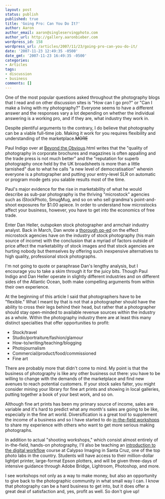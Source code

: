 ```yaml
---
layout: post
status: publish
published: true
title: 'Going Pro: Can You Do It?'
author: Aaron
author_email: aaron@singleservingphoto.com
author_url: http://gallery.aaronbieber.com
wordpress_id: 158
wordpress_url: /articles/2007/11/23/going-pro-can-you-do-it/
date: '2007-11-23 12:49:35 -0500'
date_gmt: '2007-11-23 16:49:35 -0500'
categories:
- Articles
tags:
- discussion
- business
comments: []
---
```

One of the most popular questions asked throughout the photography blogs
that I read and on other discussion sites is "How can I go pro?" or "Can
I make a living with my photography?" Everyone seems to have a different
answer and the responses vary a lot depending on whether the individual
answering is a working pro, and if they are, what industry they work in.

Despite plentiful arguments to the contrary, I do believe that
photography can be a viable full-time job. Making it work for you
requires flexibility and understanding of the marketplace.~~MORE~~

Paul Indigo over at [Beyond the
Obvious](http://paulindigo.blogspot.com/2007/11/is-professional-photography-still).html
writes that the "quality of photography in corporate brochures and
magazines is often appalling and the trade press is not much better" and
the "reputation for superb photography once held by the UK broadsheets
is more than a little tarnished" due to what he calls "a new level of
democratisation" wherein everyone is a photographer and putting your
entry-level SLR on automatic or program mode gets you salable results
most of the time.

Paul's major evidence for the rise in marketability of what he would
describe as sub-par photography is the thriving "microstock" agencies
such as iStockPhoto, SmugMug, and so on who sell grandma's
point-and-shoot exposures for \$1.00 apiece. In order to understand how
microstocks affect your business, however, you have to get into the
economics of free trade.

Enter Dan Heller, outspoken stock photographer and armchair industry
analyst. Back in March, Dan wrote a [thorough
op-ed](http://www.danheller.com/blog/posts/myth-that-microstock-agencies-hurt.html)
on the effect microstock agencies have on the industry of stock
photography (his main source of income) with the conclusion that a
myriad of factors outside of price affect the marketability of stock
images and that stock agencies are hurting nobody but themselves by
offering such inexpensive alternatives to high quality, professional
stock photographs.

I'm not going to quote or paraphrase Dan's lengthy analysis, but I
encourage you to take a skim through it for the juicy bits. Though Paul
Indigo and Dan Heller operate in slightly different industries and on
different sides of the Atlantic Ocean, both make compelling arguments
from within their own experience.

At the beginning of this article I said that photographers have to be
"flexible." What I meant by that is not that a photographer should have
the ability to cross their legs behind their head, but rather that a
photographer should stay open-minded to available revenue sources within
the industry as a whole. Within the photography industry there are at
least this many distinct specialties that offer opportunities to profit:

* Stock/travel
 * Studio/portraiture/fashion/glamour
 * How-to/writing/teaching/blogging
 * Photojournalism
 * Commercial/product/food/commissioned
 * Fine art

There are probably more that didn't come to mind. My point is that the
business of photography is like any other business out there: you have
to be willing to change with the demands of the marketplace and find new
avenues to reach potential customers. If your stock sales falter, you
might consider mining your library for fine art prints and showing in
local galleries, putting together a book of your best work, and so on.

Although fine art prints has been my primary source of income, sales are
variable and it's hard to predict what any month's sales are going to be
like, especially in the fine art world. Diversification is a great tool
to supplement the income of a business and so I have started to do
[in-the-field workshops](http://www.artphotoworkshops.com) to share my
experience with others who want to get more serious making photographs.

In addition to actual "shooting workshops," which consist almost
entirely of in-the-field, hands-on photography, I'll also be teaching an
[introduction to the digital
workflow](http://www.artphotoworkshops.com/2008/July/CalypsoWorkflowClass)
course at Calypso Imaging in Santa Cruz, one of the top photo labs in
the country. Students will have access to their million-dollar lightjet
printer, large-format Epson plotters, and will be given three-days of
intensive guidance through Adobe Bridge, Lightroom, Photoshop, and more.

I see workshops not only as a way to make money, but also an opportunity
to give back to the photographic community in what small way I can. I
know that photography can be a hard business to get into, but it does
offer a great deal of satisfaction and, yes, profit as well. So don't
give up!
